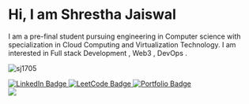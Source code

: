 <h1>Hi, I am Shrestha Jaiswal</h1>



I am a pre-final student pursuing engineering in Computer science with specialization in Cloud Computing and 
Virtualization Technology. 
I am interested in Full stack Development , Web3 , DevOps . 

<p align="left"> <img src="https://komarev.com/ghpvc/?username=sj1705&label=Profile%20views&color=0e75b6&style=flat" alt="sj1705" /> </p>

<div id="badges">
  <a href="https://www.linkedin.com/in/sj1705">
    <img src="https://img.shields.io/badge/LinkedIn-blue?style=for-the-badge&logo=linkedin&logoColor=white" alt="LinkedIn Badge"/>
  </a>
  <a href="https://leetcode.com/sj1705/">
    <img src="https://img.shields.io/badge/leetcode-black?style=for-the-badge&logo=leetcode&logoColor=white" alt="LeetCode Badge"/>
  </a>
  <a href="https://shrestha-portfolio.netlify.app/">
    <img src="https://img.shields.io/badge/portfolio-purple?style=for-the-badge&logo=none&logoColor=white" alt="Portfolio Badge"/>
  </a>
</div>
<div></div>
<img align="center" src="https://github-readme-streak-stats.herokuapp.com?user=sj1705&theme=algolia" />


